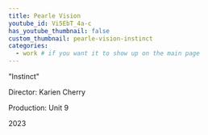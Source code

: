 ```yaml
---
title: Pearle Vision
youtube_id: Vi5EbT_4a-c
has_youtube_thumbnail: false
custom_thumbnail: pearle-vision-instinct
categories:
  - work # if you want it to show up on the main page
---
```


"Instinct"

Director: Karien Cherry

Production: Unit 9

2023

